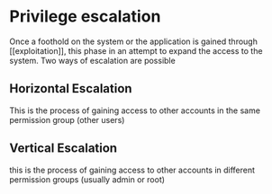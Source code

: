 # Privilege escalation
Once a foothold on the system or the application is gained through [[exploitation]], this phase in an attempt to expand the access to the system.
Two ways of escalation are possible
## Horizontal Escalation
This is the process of gaining access to other accounts in the same permission group (other users)
## Vertical Escalation
this is the process of gaining access to other accounts in different permission groups (usually admin or root)